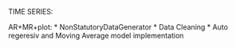TIME SERIES:

AR+MR+plot:
    * NonStatutoryDataGenerator
    * Data Cleaning
    * Auto regeresiv and Moving Average model implementation
    

